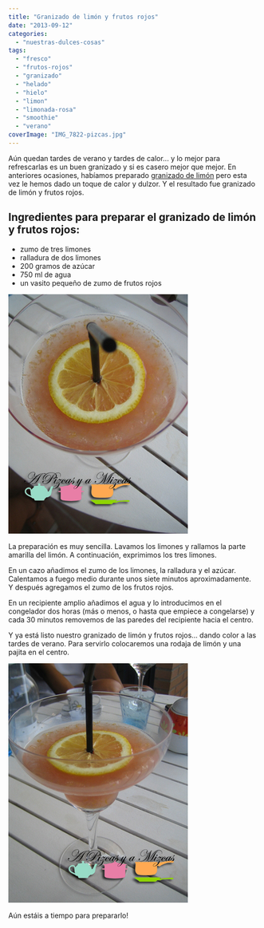 ```yaml
---
title: "Granizado de limón y frutos rojos"
date: "2013-09-12"
categories:
  - "nuestras-dulces-cosas"
tags:
  - "fresco"
  - "frutos-rojos"
  - "granizado"
  - "helado"
  - "hielo"
  - "limon"
  - "limonada-rosa"
  - "smoothie"
  - "verano"
coverImage: "IMG_7822-pizcas.jpg"
---
```


Aún quedan tardes de verano y tardes de calor... y lo mejor para refrescarlas es un buen granizado y si es casero mejor que mejor. En anteriores ocasiones, habíamos preparado [granizado de limón](/limon-granizado-casero/) pero esta vez le hemos dado un toque de calor y dulzor. Y el resultado fue granizado de limón y frutos rojos.

## Ingredientes para preparar el granizado de limón y frutos rojos:

- zumo de tres limones
- ralladura de dos limones
- 200 gramos de azúcar
- 750 ml de agua
- un vasito pequeño de zumo de frutos rojos

![granizado de limón y frutos rojos](images/IMG_7823-pizcas.jpg)

La preparación es muy sencilla. Lavamos los limones y rallamos la parte amarilla del limón. A continuación, exprimimos los tres limones.

En un cazo añadimos el zumo de los limones, la ralladura y el azúcar. Calentamos a fuego medio durante unos siete minutos aproximadamente.  Y después agregamos el zumo de los frutos rojos.

En un recipiente amplio añadimos el agua y lo introducimos en el congelador dos horas (más o menos, o hasta que empiece a congelarse) y cada 30 minutos removemos de las paredes del recipiente hacia el centro.

Y ya está listo nuestro granizado de limón y frutos rojos... dando color a las tardes de verano. Para servirlo colocaremos una rodaja de limón y una pajita en el centro.

![granizado de limón y frutos rojos](images/IMG_7822-pizcas.jpg)

Aún estáis a tiempo para prepararlo!
